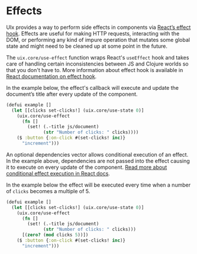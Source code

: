 # Effects

UIx provides a way to perform side effects in components via [React’s effect hook](https://reactjs.org/docs/hooks-effect.html). Effects are useful for making HTTP requests, interacting with the DOM, or performing any kind of impure operation that mutates some global state and might need to be cleaned up at some point in the future.

The `uix.core/use-effect` function wraps React's `useEffect` hook and takes care of handling certain inconsistencies between JS and Clojure worlds so that you don't have to. More information about effect hook is available in [React documentation on effect hook](https://reactjs.org/docs/hooks-effect.html).

In the example below, the effect's callback will execute and update the document’s title after every update of the component.

```clojure
(defui example []
  (let [[clicks set-clicks!] (uix.core/use-state 0)]
    (uix.core/use-effect
      (fn []
        (set! (.-title js/document)
              (str "Number of clicks: " clicks))))
    ($ :button {:on-click #(set-clicks! inc)}
      "increment")))
```

An optional dependencies vector allows conditional execution of an effect. In the example above, dependencies are not passed into the effect causing it to execute on every update of the component. [Read more about conditional effect execution in React docs](https://reactjs.org/docs/hooks-reference.html#conditionally-firing-an-effect).

In the example below the effect will be executed every time when a number of `clicks` becomes a multiple of 5.

```clojure
(defui example []
  (let [[clicks set-clicks!] (uix.core/use-state 0)]
    (uix.core/use-effect
      (fn []
        (set! (.-title js/document)
              (str "Number of clicks: " clicks)))
      [(zero? (mod clicks 5))])
    ($ :button {:on-click #(set-clicks! inc)}
      "increment")))
```

